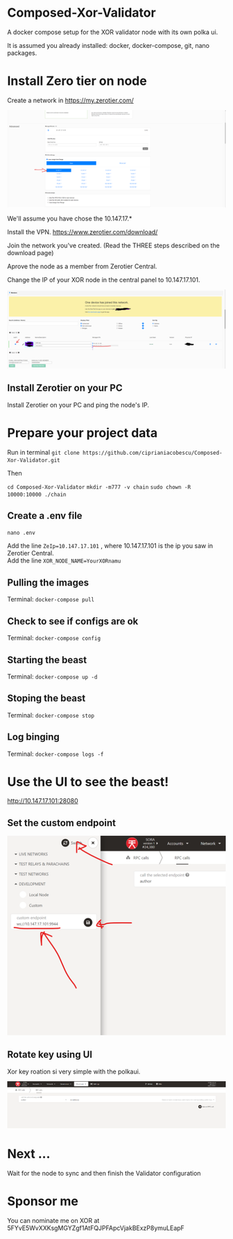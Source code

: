# Composed-Xor-Validator
A docker compose setup for the XOR validator node with its own polka ui.

It is assumed you already installed: docker, docker-compose, git, nano packages. 

# Install Zero tier on node

Create a network in https://my.zerotier.com/

![Zcreation](/images/zetorier_network_creation.png "Zcreation")

We'll assume you have chose the 10.147.17.* 

Install the VPN.
https://www.zerotier.com/download/

Join the network you've created. (Read the THREE steps described on the download page)

Aprove the node as a member from Zerotier Central.

Change the IP of your XOR node in the central panel to 10.147.17.101. 

![Zedit](/images/zetorier_network_creation2.png "Zedit")

## Install Zerotier on your PC 

Install Zerotier on your PC and ping the node's IP.


# Prepare your project data

Run in terminal
`git clone https://github.com/ciprianiacobescu/Composed-Xor-Validator.git`

Then 

`cd Composed-Xor-Validator`
`mkdir -m777 -v chain`
`sudo chown -R 10000:10000 ./chain`

## Create a .env file

`nano .env`

Add the line `ZeIp=10.147.17.101` , where 10.147.17.101 is the ip you saw in Zerotier Central.  
Add the line `XOR_NODE_NAME=YourXORnamu` 

## Pulling the images

Terminal:
`docker-compose pull`

## Check to see if configs are ok

Terminal:
``docker-compose config``

## Starting the beast

Terminal: ``docker-compose up -d``

## Stoping the beast

Terminal: ``docker-compose stop``

## Log binging

Terminal: ``docker-compose logs -f``


# Use the UI to see the beast!

http://10.147.17.101:28080

## Set the custom endpoint 
![CustomEndpoint](/images/xor_node_custom_endpoint.png "CustomEndpoint")

## Rotate key using UI

Xor key roation si very simple with the polkaui.

![RotateKeys](/images/xor_rpc_rotate_keys.png "RotateKeys")

# Next ...

Wait for the node to sync and then finish the Validator configuration

# Sponsor me 

You can nominate me on XOR at 5FYvE5WvXXKsgMGYZgf1AtFQJPFApcVjakBExzP8ymuLEapF



